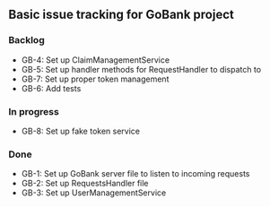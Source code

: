 ## Basic issue tracking for GoBank project

### Backlog

- GB-4: Set up ClaimManagementService
- GB-5: Set up handler methods for RequestHandler to dispatch to
- GB-7: Set up proper token management 
- GB-6: Add tests


### In progress

- GB-8: Set up fake token service


### Done

- GB-1: Set up GoBank server file to listen to incoming requests
- GB-2: Set up RequestsHandler file
- GB-3: Set up UserManagementService
